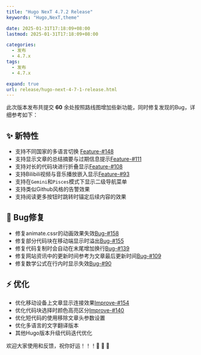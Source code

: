```yaml
---
title: "Hugo NexT 4.7.2 Release"
keywords: "Hugo,NexT,theme"

date: 2025-01-31T17:18:09+08:00
lastmod: 2025-01-31T17:18:09+08:00

categories:
  - 发布
  - 4.7.x
tags:
  - 发布
  - 4.7.x

expand: true
url: release/hugo-next-4-7-1-release.html
---
```


此次版本发布共提交 **60** 余处按照路线图增加些新功能，同时修复发现的Bug，详细参考如下：

## :sparkles: 新特性

- 支持不同国家的多语言切换 [Feature-#148](https://github.com/hugo-next/hugo-theme-next/issues/148)
- 支持显示文章的总结摘要与过期信息提示[Feature-#111](https://github.com/hugo-next/hugo-theme-next/issues/111)
- 支持对长的代码块进行折叠显示[Feature-#108](https://github.com/hugo-next/hugo-theme-next/issues/108)
- 支持Bilibili视频与音乐播放嵌入显示[Feature-#93](https://github.com/hugo-next/hugo-theme-next/issues/93)
- 支持在`Gemini`和`Pisces`模式下显示二级导航菜单
- 支持类似Github风格的告警效果
- 支持阅读更多按钮时跳转时锚定后续内容的效果

## :bug: Bug修复

- 修复animate.cssr的动画效果失效[Bug-#158](https://github.com/hugo-next/hugo-theme-next/issues/158)
- 修复部分代码块在移动端显示时溢出[Bug-#155](https://github.com/hugo-next/hugo-theme-next/issues/155)
- 修复代码复制时会自动在末尾增加换行[Bug-#139](https://github.com/hugo-next/hugo-theme-next/issues/139)
- 修复网站资讯中的更新时间参考为文章最后更新时间[Bug-#109](https://github.com/hugo-next/hugo-theme-next/issues/109)
- 修复数学公式在行内时显示失效[Bug-#90](https://github.com/hugo-next/hugo-theme-next/issues/90)

## :zap: 优化

- 优化移动设备上文章显示连接效果[Improve-#154](https://github.com/hugo-next/hugo-theme-next/issues/154)
- 优化代码块选择时颜色高亮区分[Improve-#140](https://github.com/hugo-next/hugo-theme-next/issues/140)
- 优化短代码的使用移除文章头参数设置
- 优化多语言的文字翻译版本
- 其他Hugo版本升级代码迭代优化

欢迎大家使用和反馈，祝你好运！！！:tada: :tada: :tada:
